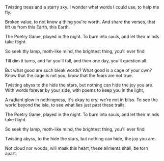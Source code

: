 Twisting trees
and a starry sky.
I wonder what words I could use,
to help me fly.

Broken value,
to not know a thing you're worth.
And share the verses,
that lift us from this Earth, this Earth.

The Poetry Game,
played in the night.
To burn into souls,
and let their minds take flight.

So seek thy lamp,
moth-like mind,
the brightest thing,
you'll ever find.

Till dim it turns,
and far you'll fall,
and then one day,
you'll question all.

But what good are such bleak words?
What good is a cage of your own?
Know that the cage is not you,
know that the fears are not true.

Twisting abyss to the hide the stars,
but nothing can hide the joy you are.
With words forever by your side,
with poems to keep you in the light,

A radiant glow in nothingness,
it's okay to cry; we're not in bliss.
To see the world beyond the isle,
to see what lies just past these trails.

The Poetry Game,
played in the night.
To burn into souls,
and let their minds take flight.

So seek thy lamp,
moth-like mind,
the brightest thing,
you'll ever find.

Twisting abyss,
to the hide the stars,
but nothing can hide,
the joy you are.

Not cloud nor woods,
will mask this heart,
these ailments shall,
be torn apart.